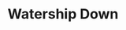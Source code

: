 ---
title: "Watership Down"
description: "“He was not the strongest, nor the fastest. But he was the bravest. And sometimes, that is enough.”"
cover: "images/reading/watership-down.jpeg"
publishDate: 2024-07-15
authors: "Richard Adams"
categories: ["fiction & literature"]
---